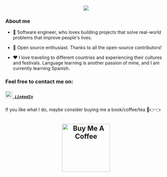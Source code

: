 <h1 align="center">
  <a href="https://git.io/typing-svg">
    <img src="https://readme-typing-svg.herokuapp.com/?lines=Hello,+There!+👋;This+is+Peter+Coker....;Nice+to+meet+you!&center=true&size=25">
  </a>
</h1>

### About me

* 🎨 Software engineer, who loves building projects that solve real-world problems that improve people's lives.

* 🎁 Open source enthusiast. Thanks to all the open-source contributors!
  
* ❤️ I love traveling to different countries and experiencing their cultures and festivals. Language learning is another passion of mine, and I am currently learning Spanish.


### Feel free to contact me on:
<h5 align="left">
  <code><a href="https://www.linkedin.com/in/petercoker/" title="LinkedIn Profile"><img width="22" src="https://i.imgur.com/yRpa1dQ.png"> LinkedIn</a></code>
</h5>

If you like what I do, maybe consider buying me a book/coffee/tea 🥺👉👈

<h2 align="center">
 <a href="https://www.buymeacoffee.com/petercoker" target="_blank"><img src="https://cdn.buymeacoffee.com/buttons/v2/default-red.png" alt="Buy Me A Coffee" width="150" ></a>
</h2>
